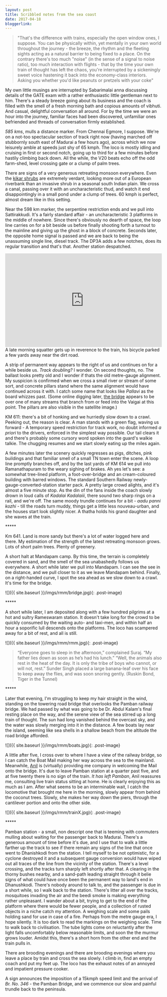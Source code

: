 ```yaml
---
layout: post
title: Scribbled notes from the sea coast
date: 2017-04-18
bloggerlink:
---
```


> "That's the difference with trains, especially the open window ones, I suppose. You can be physically within, yet mentally in your own world throughout the journey - the breeze, the rhythm and the fleeting sights acting as a natural barrier to being fixed to a place. On the contrary there's too much "noise" (in the sense of a signal to noise ratio), too much interaction with flights - that by the time your own train of thought has left the chaos, you're interrupted by a sickeningly sweet voice hastening it back into the economy-class interiors. Asking you whether you'd like peanuts or pretzels with your coke"

My own little musings are interrupted by Sabarimalai anna discussing details of the GATE exam with a rather enthusiastic little gentleman next to him. There's a steady breeze going about its business and the coach is filled with the smell of a fresh morning bath and copious amounts of vibhuti. And casual, delightful conversation all around. For by the time we were an hour into the journey, familiar faces had been discovered, unfamiliar ones befriended and threads of conversation firmly established.

_585 kms_, mulls a distance marker.  From Chennai Egmore, I suppose. We're on a not-too spectacular section of track right now (having marched off stubbornly south east of Madurai a few hours ago), across which we now leisurely amble at speeds just shy of 65 kmph. The loco is mostly idling and cruising in first or second notch, going up to third for a few minutes before hastily climbing back down. All the while, the V20 beats echo off the odd farm-shed, level crossing gate or a clump of palm trees.

There are signs of a very generous retreating monsoon everywhere. Even the [kikar shrubs](https://en.wikipedia.org/wiki/Prosopis_juliflora) are extremely verdant, looking more out of a European riverbank than an invasive shrub in a seasonal south Indian plain. We cross a canal, passing over it with an uncharacteristic thud, and watch it end disappointingly in a small pond under a clump of trees. 60 kmph is perfect, almost dream like in this setting.

Near the 598 km marker, the serpentine restriction ends and we pull into Sattirakkudi. It's a fairly standard affair - an uncharacteristic 3 platforms in the middle of nowhere. Since there's obviously no dearth of space, the loop line carries on for a bit beside us before finally shooting forth a turnout to the mainline and giving up the ghost in a block of concrete. Seconds later, the opposite home signal is passed and we are back to being the unassuming single line, diesel track. The DP3A adds a few notches, does its regular transition and that's that. Another station despatched.

<iframe class="post-image" width="100%" height="300" scrolling="no" frameborder="no" src="https://w.soundcloud.com/player/?url=https%3A//api.soundcloud.com/tracks/264045854&amp;auto_play=false&amp;hide_related=false&amp;show_comments=true&amp;show_user=true&amp;show_reposts=false&amp;visual=true"></iframe><br/>
A late morning squatter gets up in reverence to the train, his bicycle parked a few yards away near the dirt road.

A strip of permanent way appears to the right of us and continues on for a while beside us. _Track doubling?_ I wonder. On second thoughts, no. The ballast looks pretty old and I wonder if thats the old metre-gauge alignment. My suspicion is confirmed when we cross a small river or stream of some sort, and concrete pillars stand where the same alignment would have continued across it with. I catch some name that looks like _Pallavi_ as the board whizzes past. (Some online digging later, [the bridge](https://www.google.com/maps/place/Ramanathapuram,+Tamil+Nadu+623501,+India/@9.3683765,78.7845677,335m/data=!3m1!1e3!4m5!3m4!1s0x3b0197f8992ac103:0xd76b783dce15f99!8m2!3d9.370589!4d78.8334566) appears to be over one of many streams that branch from or feed into the Vaigai at this point. The pillars are also visible in the satellite image.)

KM 611: there's a bit of honking and we hurriedly slow down to a crawl. Peeking out, the reason is clear. A man stands with a green flag, waving us forward - A temporary speed restriction for track work, no doubt informed _a priori_ to the drivers, enforced in the simplest way possible. Our tail clears it and there's probably some cursory word spoken into the guard's walkie talkie. The chugging resumes and we start slowly eating up the miles again.

A few minutes later the scenery quickly regresses as pigs, ditches, pink buildings and that familiar smell of a small TN town enter the scene. A loop line promptly branches off, and by the last yards of KM 614 we pull into Ramanathapuram to the weary sighing of brakes. Ah yes let's see: a somewhat tree-lined platform, a foot-over-bridge and an cream-coloured building with barred windows. The standard Southern Railway newly-gauge-converted-station starter pack. A pretty large crowd alights, and it's almost a five minute stop. As the din of the fans inside the coach slowly drown in loud calls of _Kadalai Kadalaiii_, there sound two sharp rings on a rail, and we're off. The same moody trundle continues for a bit - _aadu panni kozhi_ - till the roads turn muddy, things get a little less nouveau-urban, and the houses start look slightly nicer. A thatha holds his grand daughter and she waves at the train.

\*\*\*\*\*

Km 641. Land is more sandy but there's a lot of water logged here and there. My estimation of the strength of the latest retreating monsoon grows.  Lots of short palm trees. Plenty of greenery.

A short halt at Mandapam camp. By this time, the terrain is completely covered in sand, and the smell of the sea unabashedly follows us everywhere. A short while later we pull into Mandapam. I can see the see in the distance, and we pull closer to it as we leave Mandapam behind. Finally, on a right-handed curve, I spot the sea ahead as we slow down to a crawl. It's time for the bridge.

![]({{ site.baseurl }}/imgs/rmm/bridge.jpg){: .post-image}

\*\*\*\*\*

A short while later, I am deposited along with a few hundred pilgrims at a hot and sultry Rameswaram station. It doesn't take long for the crowd to be quickly consumed by the waiting auto- and taxi-men, and within half an hour a soporific lull descends onto the platforms. The loco has scampered away for a bit of rest, and all is still.

![]({{ site.baseurl }}/imgs/rmm/rmm.jpg){: .post-image}


>“Everyone goes to sleep in the afternoon,” complained Suraj. “My father lies down as soon as he’s had his lunch.” “Well, the animals also rest in the heat of the day. It is only the tribe of boys who cannot, or will not, rest.”
Sunder Singh placed a large banana-leaf over his face to keep away the flies, and was soon snoring gently. (Ruskin Bond, Tiger in the Tunnel)

\*\*\*\*\*

Later that evening, I'm struggling to keep my hair straight in the wind, standing on the towering road bridge that overlooks the Pamban railway bridge. We had passed by what was going to be Dr. Abdul Kalam's final resting place on the way, and the serene view of the sea stirred up a long train of thought. The sun had long vanished behind the overcast sky, and the water was slowly merging into it in the distance. A few boats lay near the island, seeming like sea shells in a shallow beach from the altitude the road bridge afforded.

![]({{ site.baseurl }}/imgs/rmm/boats.jpg){: .post-image}

A little after five, I cross over to where I have a view of the railway bridge, so I can catch the Boat Mail making her way across the sea to the mainland. Meanwhile, [Anil](http://www.shayanyaan.com) is (virtually) providing me company in welcoming the Mail onto the bridge. It's due to leave Pamban station at a quarter past five, and at five twenty there is no sign of the train. _It has left Pamban_, Anil reassures me, consulting live train status sitting at home. He is clearly enjoying this as much as I am. After what seems to be an interminable wait, I catch the locomotive that brought me here in the morning, slowly appear from behind the coconut trees. Slowly, she makes her way down the piers, through the cantilever portion and onto the other side.

![]({{ site.baseurl }}/imgs/rmm/trainX.jpg){: .post-image}

\*\*\*\*\*

Pamban station - a small, non descript one that is teeming with commuters mulling about waiting for the passenger back to Madurai. There's a generous amount of time before it's due, and I use that to walk a little farther up the track to see if there remain any signs of the line that once went to Dhanishkodi from the station. I tell myself to be not optimistic, for a cyclone destroyed it and a subsequent gauge conversion would have wiped out all traces of the line from the vicinity of the station. There's a level crossing, and the tracks turn sharply left shortly after that. A clearing in the thorny bushes nearby, and a sand-path leading straight through it belie signs of what could have once been the permanent way to land's end in Dhanushkodi. There's nobody around to talk to, and the passenger is due in a short while, so I walk back to the station. There's litter all over the tracks, mosquitoes invading the air and the beedi smoke is making everything rather unpleasant. I wander about a bit, trying to get to the end of the platform where there would be fewer people, and a collection of rusted objects in a niche catch my attention. A weighing scale and some pails holding sand for use in case of a fire. Perhaps from the metre gauge era, I hope silently. It is too dark to read the markings on the weighing scale. Time to walk back to civilisation.
The tube lights come on reluctantly after the light falls uncomfortably below reasonable limits, and soon the the murmur grows louder. Amidst this, there's a short horn from the other end and the train pulls in.

There are brooding evenings and there are brooding evenings where you leave a place by train and cross the sea slowly. I climb in, find an empty coach and put my feet up. The loco has the exhaust notes of an annoyed and impatient pressure cooker.

A sign announces the imposition of a 15kmph speed limit and the arrival of _Br. No. 346_ - the Pamban Bridge, and we commence our slow and painful trundle back to the peninsula.
